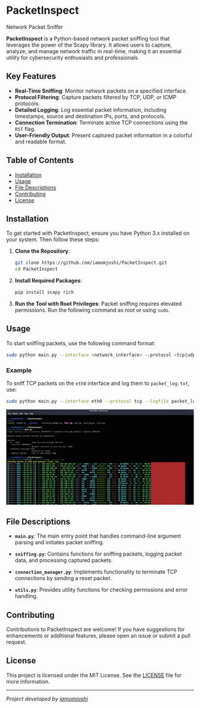 # PacketInspect
Network Packet Sniffer

**PacketInspect** is a Python-based network packet sniffing tool that leverages the power of the Scapy library. It allows users to capture, analyze, and manage network traffic in real-time, making it an essential utility for cybersecurity enthusiasts and professionals.

## Key Features

- **Real-Time Sniffing**: Monitor network packets on a specified interface.
- **Protocol Filtering**: Capture packets filtered by TCP, UDP, or ICMP protocols.
- **Detailed Logging**: Log essential packet information, including timestamps, source and destination IPs, ports, and protocols.
- **Connection Termination**: Terminate active TCP connections using the `RST` flag.
- **User-Friendly Output**: Present captured packet information in a colorful and readable format.

## Table of Contents

- [Installation](#installation)
- [Usage](#usage)
- [File Descriptions](#file-descriptions)
- [Contributing](#contributing)
- [License](#license)

## Installation

To get started with PacketInspect, ensure you have Python 3.x installed on your system. Then follow these steps:

1. **Clone the Repository**:
   ```bash
   git clone https://github.com/iamomjoshi/PacketInspect.git
   cd PacketInspect
   ```

2. **Install Required Packages**:
   ```bash
   pip install scapy rich
   ```

3. **Run the Tool with Root Privileges**: Packet sniffing requires elevated permissions. Run the following command as root or using `sudo`.

## Usage

To start sniffing packets, use the following command format:

```bash
sudo python main.py --interface <network_interface> --protocol <tcp|udp|icmp> --logfile <path_to_logfile>
```

### Example

To sniff TCP packets on the `eth0` interface and log them to `packet_log.txt`, use:

```bash
sudo python main.py --interface eth0 --protocol tcp --logfile packet_log.txt
```
<img src="./demo.png">

## File Descriptions

- **`main.py`**: The main entry point that handles command-line argument parsing and initiates packet sniffing.
  
- **`sniffing.py`**: Contains functions for sniffing packets, logging packet data, and processing captured packets.

- **`connection_manager.py`**: Implements functionality to terminate TCP connections by sending a reset packet.

- **`utils.py`**: Provides utility functions for checking permissions and error handling.

## Contributing

Contributions to PacketInspect are welcome! If you have suggestions for enhancements or additional features, please open an issue or submit a pull request.

## License

This project is licensed under the MIT License. See the [LICENSE](LICENSE) file for more information.

---

*Project developed by [iamomjoshi](https://github.com/iamomjoshi)*
```
